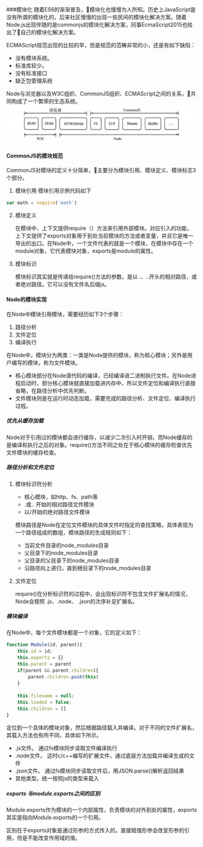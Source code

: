 ###模块化
随着ES6的渐渐普及，模块化也慢慢为人所知。历史上JavaScript是没有所谓的模块化的，后来社区慢慢的出现一些民间的模块化解决方案。随着Node.js出现伴随的是commonjs的模块化解决方案，同事EcmaScript2015也给出了自己的模块化解决方案。

ECMAScript规范出现的比较的早，但是规范的范畴非常的小，还是有如下缺陷：
- 没有模块系统。
- 标准库较少。
- 没有标准接口
- 缺乏包管理系统

Node与浏览器以及W3C组织、CommonJS组织、ECMAScript之间的关系，共同构成了一个繁荣的生态系统。
![生态系统](../../img/js.png)

#### CommonJS的模块规范
CommonJS对模块的定义十分简单，主要分为模块引用、模块定义、模块标志3个部分。
1. 模块引用
模块引用示例代码如下
~~~~~js
var math = require('math')
~~~~~
2. 模块定义

   在模块中，上下文提供require（）方法来引用外部模块。对应引入的功能，上下文提供了exports对象用于到处当前模块的方法或者变量，并且它是唯一导出的出口。在Node中，一个文件代表的就是一个模块，在模块中存在一个module对象，它代表模块对象，exports是module的属性。

3. 模块标识

   模块标识其实就是传递给require()方法的参数，是以 .、..开头的相对路径，或者绝对路径。它可以没有文件名后缀js。 

#### Node的模块实现

在Node中模块引用模块，需要经历如下3个步骤：

1. 路径分析
2. 文件定位
3. 编译执行

在Node中，模块分为两类：一类是Node提供的模块，称为核心模块；另外是用户编写的模块，称为文件模块。

- 核心模块部分在Node源代码的编译，已经编译进二进制执行文件。在Node进程启动时，部分核心模块就直接加载进内存中，所以文件定位和编译执行直接省略，在路径分析中优先判断。
- 文件模块则是在运行时动态加载，需要完成的路径分析、文件定位、编译执行过程。

##### 优先从缓存加载

Node对于引用过的模块都会进行缓存，以减少二次引入时开销，而Node缓存的是编译和执行之后的对象。require()方法不同之处在于核心模块的缓存检查优先文件模块的缓存检查。

##### 路径分析和文件定位

1. 模块标识符分析

   - 核心模块，如http、fs、path等
   - .或.. 开始的相对路径文件模块
   - 以/开始的绝对路径文件模块

   模块路径是Node在定位文件模块的具体文件时指定的查找策略，具体表现为一个路径组成的数组，模块路径的生成规则如下：

   - 当前文件目录的node_modules目录
   - 父目录下的node_modules目录
   - 父目录的父目录下的node_modules目录
   - 沿路径向上递归，直到根目录下的node_modules目录

2. 文件定位

   require()在分析标识符的过程中，会出现标识符不包含文件扩展名的情况，Node会按照 .js、.node、 .json的次序补足扩展名。

##### 模块编译

在Node中，每个文件模块都是一个对象，它的定义如下：

~~~~~~js
function Module(id, parent){
    this.id = id;
    this.exports = {}
    this.parent = parent
    if(parent && parent.children){
        parent.children.push(this)
    }
    
    this.filename = null;
    this.loaded = false;
    this.children = []
}
~~~~~~

定位到一个具体的模块对象，然后根据路径载入并编译。对于不同的文件扩展名，其载入方法也有所不同，具体如下所示。

- .js文件。 通过fs模块同步读取文件编译执行
- .node文件。 这时c/c++编写的扩展文件，通过底层方法加载并编译生成的文件
- .json文件。 通过fs模块同步读取文件后，用JSON.parse()解析返回结果
- 其他类型。统一按照js的类型来载入

#####  exports 与module.exports之间的区别

Module.exports作为模块的一个内部属性，负责模块的对外到处的属性，exports其实是指向Module.exports的一个引用。

区别在于exports对象是通过形参的方式传入的，直接赋值形参会改变形参的引用，但是不能改变作用域的值。



